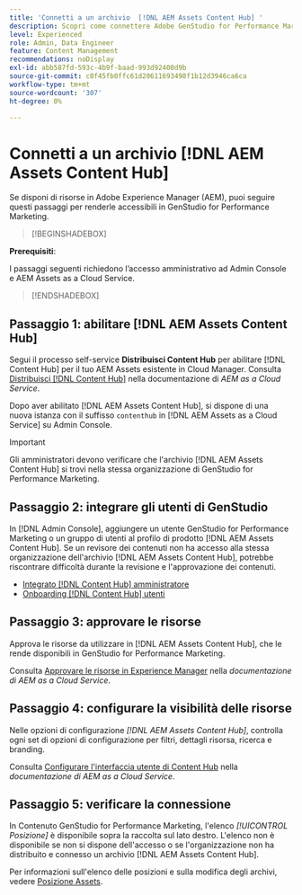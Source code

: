 ```yaml
---
title: 'Connetti a un archivio  [!DNL AEM Assets Content Hub] '
description: Scopri come connettere Adobe GenStudio for Performance Marketing a un archivio Adobe Experience Manager (AEM) [!DNL Content Hub] e sfruttare i contenuti approvati esistenti.
level: Experienced
role: Admin, Data Engineer
feature: Content Management
recommendations: noDisplay
exl-id: abb587fd-593c-4b9f-baad-993d92400d9b
source-git-commit: c0f45fb0ffc61d20611693498f1b12d3946ca6ca
workflow-type: tm+mt
source-wordcount: '307'
ht-degree: 0%

---
```


# Connetti a un archivio [!DNL AEM Assets Content Hub]

Se disponi di risorse in Adobe Experience Manager (AEM), puoi seguire questi passaggi per renderle accessibili in GenStudio for Performance Marketing.

>[!BEGINSHADEBOX]

**Prerequisiti**:

I passaggi seguenti richiedono l’accesso amministrativo ad Admin Console e AEM Assets as a Cloud Service.

>[!ENDSHADEBOX]

## Passaggio 1: abilitare [!DNL AEM Assets Content Hub]

Segui il processo self-service **Distribuisci Content Hub** per abilitare [!DNL Content Hub] per il tuo AEM Assets esistente in Cloud Manager. Consulta [Distribuisci [!DNL Content Hub]](https://experienceleague.adobe.com/it/docs/experience-manager-cloud-service/content/assets/content-hub/deploy-content-hub) nella documentazione di _AEM as a Cloud Service_.

Dopo aver abilitato [!DNL AEM Assets Content Hub], si dispone di una nuova istanza con il suffisso `contenthub` in [!DNL AEM Assets as a Cloud Service] su Admin Console.

>[!IMPORTANT]
>
>Gli amministratori devono verificare che l&#39;archivio [!DNL AEM Assets Content Hub] si trovi nella stessa organizzazione di GenStudio for Performance Marketing.

## Passaggio 2: integrare gli utenti di GenStudio

In [!DNL Admin Console], aggiungere un utente GenStudio for Performance Marketing o un gruppo di utenti al profilo di prodotto [!DNL AEM Assets Content Hub]. Se un revisore dei contenuti non ha accesso alla stessa organizzazione dell&#39;archivio [!DNL AEM Assets Content Hub], potrebbe riscontrare difficoltà durante la revisione e l&#39;approvazione dei contenuti.

- [Integrato [!DNL Content Hub] amministratore](https://experienceleague.adobe.com/en/docs/experience-manager-cloud-service/content/assets/content-hub/deploy-content-hub#onboard-content-hub-administrator)
- [Onboarding [!DNL Content Hub] utenti](https://experienceleague.adobe.com/en/docs/experience-manager-cloud-service/content/assets/content-hub/deploy-content-hub#onboard-content-hub-users)

## Passaggio 3: approvare le risorse

Approva le risorse da utilizzare in [!DNL AEM Assets Content Hub], che le rende disponibili in GenStudio for Performance Marketing.

Consulta [Approvare le risorse in Experience Manager](https://experienceleague.adobe.com/en/docs/experience-manager-cloud-service/content/assets/dynamicmedia/dynamic-media-open-apis/approve-assets) nella _documentazione di AEM as a Cloud Service_.

## Passaggio 4: configurare la visibilità delle risorse

Nelle opzioni di configurazione _[!DNL AEM Assets Content Hub]_, controlla ogni set di opzioni di configurazione per filtri, dettagli risorsa, ricerca e branding.

Consulta [Configurare l&#39;interfaccia utente di Content Hub](https://experienceleague.adobe.com/en/docs/experience-manager-cloud-service/content/assets/content-hub/configure-content-hub-ui-options) nella _documentazione di AEM as a Cloud Service_.

## Passaggio 5: verificare la connessione

In Contenuto GenStudio for Performance Marketing, l&#39;elenco _[!UICONTROL Posizione]_ è disponibile sopra la raccolta sul lato destro. L&#39;elenco non è disponibile se non si dispone dell&#39;accesso o se l&#39;organizzazione non ha distribuito e connesso un archivio [!DNL AEM Assets Content Hub].

Per informazioni sull&#39;elenco delle posizioni e sulla modifica degli archivi, vedere [Posizione Assets](manage-assets.md#assets-location).
